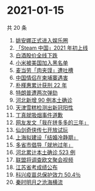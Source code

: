 # 2021-01-15

共 20 条

<!-- BEGIN -->
<!-- 最后更新时间 Fri Jan 15 2021 19:32:27 GMT+0800 (CST) -->
1. [姚安娜正式进入娱乐圈](https://www.zhihu.com/search?q=姚安娜)
1. [「Steam 中国」2021 年初上线](https://www.zhihu.com/search?q=steam中国)
1. [白酒股价全线下跌](https://www.zhihu.com/search?q=白酒股大跌)
1. [小米被美国加入黑名单](https://www.zhihu.com/search?q=小米被制裁)
1. [麦当劳「肉夹馍」遭吐槽](https://www.zhihu.com/search?q=麦当劳肉夹馍)
1. [中国情侣在柬埔寨遇害](https://www.zhihu.com/search?q=中国情侣柬埔寨)
1. [朴槿惠累计获刑 22 年](https://www.zhihu.com/search?q=朴槿惠)
1. [特朗普遭两次弹劾](https://www.zhihu.com/search?q=特朗普弹劾)
1. [河北新增 90 例本土确诊](https://www.zhihu.com/search?q=河北新增)
1. [天津雪糕检测出新冠阳性](https://www.zhihu.com/search?q=天津雪糕)
1. [丁真就吸烟事件道歉](https://www.zhihu.com/search?q=丁真抽烟)
1. [网友发文「我在拼多多的三年」](https://www.zhihu.com/search?q=我在拼多多的三年)
1. [仙剑奇侠传七开放试玩](https://www.zhihu.com/search?q=仙剑7)
1. [上海拟建设「结婚冷静期」](https://www.zhihu.com/search?q=结婚冷静期)
1. [多省市倡导「就地过年」](https://www.zhihu.com/search?q=就地过年)
1. [河北累计本土确诊 523 例](https://www.zhihu.com/search?q=河北确诊)
1. [联盟将调查欧文聚会视频](https://www.zhihu.com/search?q=欧文)
1. [江苏省考成绩公布](https://www.zhihu.com/search?q=江苏省考)
1. [科兴疫苗总保护效力 50.4％](https://www.zhihu.com/search?q=科兴疫苗)
1. [秦时明月之沧海横流](https://www.zhihu.com/search?q=秦时明月之沧海横流)
<!-- END -->

